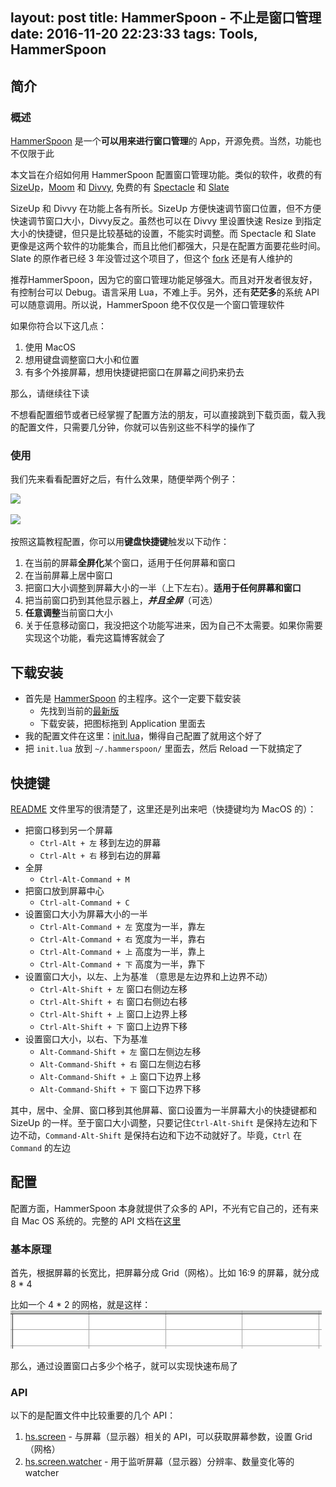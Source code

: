 layout: post
title: HammerSpoon - 不止是窗口管理
date: 2016-11-20 22:23:33
tags: Tools, HammerSpoon
---


## 简介
### 概述
[HammerSpoon](http://www.hammerspoon.org/) 是一个**可以用来进行窗口管理**的 App，开源免费。当然，功能也不仅限于此

本文旨在介绍如何用 HammerSpoon 配置窗口管理功能。类似的软件，收费的有 [SizeUp](http://www.irradiatedsoftware.com/sizeup/)，[Moom](https://manytricks.com/moom/) 和 [Divvy](http://mizage.com/divvy/), 免费的有 [Spectacle](https://www.spectacleapp.com/) 和 [Slate](https://github.com/jigish/slate)

SizeUp 和 Divvy 在功能上各有所长。SizeUp 方便快速调节窗口位置，但不方便快速调节窗口大小，Divvy反之。虽然也可以在 Divvy 里设置快速 Resize 到指定大小的快捷键，但只是比较基础的设置，不能实时调整。而 Spectacle 和 Slate 更像是这两个软件的功能集合，而且比他们都强大，只是在配置方面要花些时间。Slate 的原作者已经 3 年没管过这个项目了，但这个 [fork](https://github.com/mattr-/slate) 还是有人维护的

推荐HammerSpoon，因为它的窗口管理功能足够强大。而且对开发者很友好，有控制台可以 Debug。语言采用 Lua，不难上手。另外，还有**茫茫多**的系统 API 可以随意调用。所以说，HammerSpoon 绝不仅仅是一个窗口管理软件

如果你符合以下这几点：

 1. 使用 MacOS
 2. 想用键盘调整窗口大小和位置
 3. 有多个外接屏幕，想用快捷键把窗口在屏幕之间扔来扔去

那么，请继续往下读

不想看配置细节或者已经掌握了配置方法的朋友，可以直接跳到下载页面，载入我的配置文件，只需要几分钟，你就可以告别这些不科学的操作了

### 使用

我们先来看看配置好之后，有什么效果，随便举两个例子：

![](https://camo.githubusercontent.com/b1b1c3f8fb8792e580751ef76ba8b08b88997ed0/687474703a2f2f692e696d6775722e636f6d2f564e6f376e43492e676966)

![](https://camo.githubusercontent.com/427c887dec6102d60f4b047b9eedcadb9ed630e7/687474703a2f2f692e696d6775722e636f6d2f764971444d55442e676966)

按照这篇教程配置，你可以用**键盘快捷键**触发以下动作：

 1. 在当前的屏幕**全屏化**某个窗口，适用于任何屏幕和窗口
 2. 在当前屏幕上居中窗口
 3. 把窗口大小调整到屏幕大小的一半（上下左右）。**适用于任何屏幕和窗口**
 4. 把当前窗口扔到其他显示器上，***并且全屏***（可选）
 5. **任意调整**当前窗口大小
 6. 关于任意移动窗口，我没把这个功能写进来，因为自己不太需要。如果你需要实现这个功能，看完这篇博客就会了

## 下载安装

* 首先是 [HammerSpoon](https://github.com/Hammerspoon/hammerspoon) 的主程序。这个一定要下载安装
    * 先找到当前的[最新版](https://github.com/Hammerspoon/hammerspoon/releases/)
    * 下载安装，把图标拖到 Application 里面去
* 我的配置文件在这里：[init.lua](https://github.com/S1ngS1ng/HammerSpoon/blob/master/init.lua)，懒得自己配置了就用这个好了
* 把 `init.lua` 放到 `~/.hammerspoon/` 里面去，然后 Reload 一下就搞定了

## 快捷键
[README](https://github.com/S1ngS1ng/HammerSpoon/blob/master/README.md) 文件里写的很清楚了，这里还是列出来吧（快捷键均为 MacOS 的）：
* 把窗口移到另一个屏幕
    * `Ctrl-Alt + 左` 移到左边的屏幕
    * `Ctrl-Alt + 右` 移到右边的屏幕
* 全屏
    * `Ctrl-Alt-Command + M`
* 把窗口放到屏幕中心
    * `Ctrl-alt-Command + C`
* 设置窗口大小为屏幕大小的一半
    * `Ctrl-Alt-Command + 左` 宽度为一半，靠左
    * `Ctrl-Alt-Command + 右` 宽度为一半，靠右
    * `Ctrl-Alt-Command + 上` 高度为一半，靠上
    * `Ctrl-Alt-Command + 下` 高度为一半，靠下
* 设置窗口大小，以左、上为基准 （意思是左边界和上边界不动）
    * `Ctrl-Alt-Shift + 左` 窗口右侧边左移
    * `Ctrl-Alt-Shift + 右` 窗口右侧边右移
    * `Ctrl-Alt-Shift + 上` 窗口上边界上移
    * `Ctrl-Alt-Shift + 下` 窗口上边界下移
* 设置窗口大小，以右、下为基准
    * `Alt-Command-Shift + 左` 窗口左侧边左移
    * `Alt-Command-Shift + 右` 窗口左侧边右移
    * `Alt-Command-Shift + 上` 窗口下边界上移
    * `Alt-Command-Shift + 下` 窗口下边界下移

其中，居中、全屏、窗口移到其他屏幕、窗口设置为一半屏幕大小的快捷键都和 SizeUp 的一样。至于窗口大小调整，只要记住`Ctrl-Alt-Shift` 是保持左边和下边不动，`Command-Alt-Shift` 是保持右边和下边不动就好了。毕竟，`Ctrl` 在 `Command` 的左边

## 配置

配置方面，HammerSpoon 本身就提供了众多的 API，不光有它自己的，还有来自 Mac OS 系统的。完整的 API 文档在[这里](http://www.hammerspoon.org/docs/index.html)

### 基本原理
首先，根据屏幕的长宽比，把屏幕分成 Grid（网格）。比如 16:9 的屏幕，就分成 8 * 4

比如一个 4 * 2 的网格，就是这样：
![Grid 4 * 2](./HammerSpoon-1/Grid4*2.jpg)

那么，通过设置窗口占多少个格子，就可以实现快速布局了

### API
以下的是配置文件中比较重要的几个 API：
1. [hs.screen](http://www.hammerspoon.org/docs/hs.screen.html) - 与屏幕（显示器）相关的 API，可以获取屏幕参数，设置 Grid（网格）
2. [hs.screen.watcher](http://www.hammerspoon.org/docs/hs.screen.watcher.html) - 用于监听屏幕（显示器）分辨率、数量变化等的 watcher


